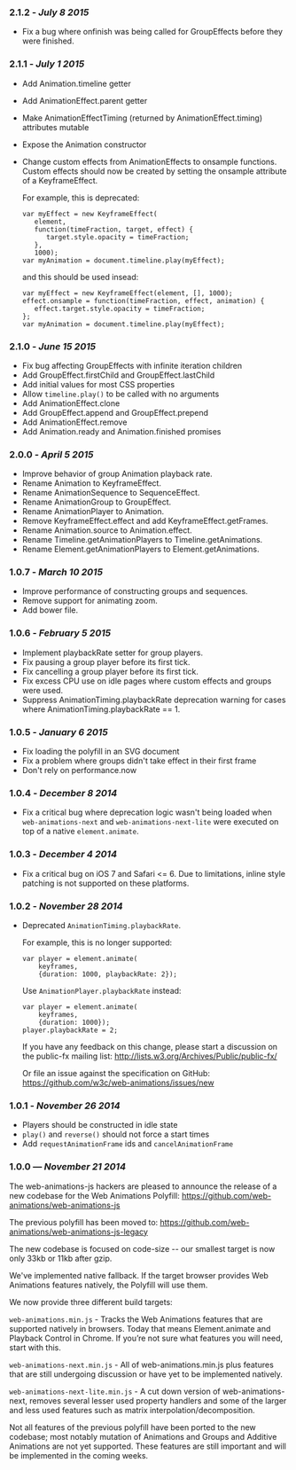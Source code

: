 ### 2.1.2 - *July 8 2015*
  * Fix a bug where onfinish was being called for GroupEffects before they were finished.

### 2.1.1 - *July 1 2015*
  * Add Animation.timeline getter
  * Add AnimationEffect.parent getter
  * Make AnimationEffectTiming (returned by AnimationEffect.timing) attributes mutable
  * Expose the Animation constructor
  * Change custom effects from AnimationEffects to onsample functions. Custom effects should now be created by setting the onsample attribute of a KeyframeEffect.

    For example, this is deprecated:

        var myEffect = new KeyframeEffect(
           element,
           function(timeFraction, target, effect) {
              target.style.opacity = timeFraction;
           },
           1000);
        var myAnimation = document.timeline.play(myEffect);

    and this should be used insead:

        var myEffect = new KeyframeEffect(element, [], 1000);
        effect.onsample = function(timeFraction, effect, animation) {
           effect.target.style.opacity = timeFraction;
        };
        var myAnimation = document.timeline.play(myEffect);

### 2.1.0 - *June 15 2015*
  * Fix bug affecting GroupEffects with infinite iteration children
  * Add GroupEffect.firstChild and GroupEffect.lastChild
  * Add initial values for most CSS properties
  * Allow `timeline.play()` to be called with no arguments
  * Add AnimationEffect.clone
  * Add GroupEffect.append and GroupEffect.prepend
  * Add AnimationEffect.remove
  * Add Animation.ready and Animation.finished promises

### 2.0.0 - *April 5 2015*

  * Improve behavior of group Animation playback rate.
  * Rename Animation to KeyframeEffect.
  * Rename AnimationSequence to SequenceEffect.
  * Rename AnimationGroup to GroupEffect.
  * Rename AnimationPlayer to Animation.
  * Remove KeyframeEffect.effect and add KeyframeEffect.getFrames.
  * Rename Animation.source to Animation.effect.
  * Rename Timeline.getAnimationPlayers to Timeline.getAnimations.
  * Rename Element.getAnimationPlayers to Element.getAnimations.

### 1.0.7 - *March 10 2015*

  * Improve performance of constructing groups and sequences.
  * Remove support for animating zoom.
  * Add bower file.

### 1.0.6 - *February 5 2015*

  * Implement playbackRate setter for group players.
  * Fix pausing a group player before its first tick.
  * Fix cancelling a group player before its first tick.
  * Fix excess CPU use on idle pages where custom effects and groups were used.
  * Suppress AnimationTiming.playbackRate deprecation warning for cases where AnimationTiming.playbackRate == 1.

### 1.0.5 - *January 6 2015*

  * Fix loading the polyfill in an SVG document
  * Fix a problem where groups didn't take effect in their first frame
  * Don't rely on performance.now

### 1.0.4 - *December 8 2014*

  * Fix a critical bug where deprecation logic wasn't being loaded
    when `web-animations-next` and `web-animations-next-lite` were
    executed on top of a native `element.animate`.

### 1.0.3 - *December 4 2014*

  * Fix a critical bug on iOS 7 and Safari <= 6. Due to limitations,
    inline style patching is not supported on these platforms.

### 1.0.2 - *November 28 2014*

  * Deprecated `AnimationTiming.playbackRate`.

    For example, this is no longer supported:

        var player = element.animate(
            keyframes,
            {duration: 1000, playbackRate: 2});

    Use `AnimationPlayer.playbackRate` instead:

        var player = element.animate(
            keyframes,
            {duration: 1000});
        player.playbackRate = 2;

    If you have any feedback on this change, please start a discussion
    on the public-fx mailing list:
    http://lists.w3.org/Archives/Public/public-fx/

    Or file an issue against the specification on GitHub:
    https://github.com/w3c/web-animations/issues/new

### 1.0.1 - *November 26 2014*

  * Players should be constructed in idle state
  * `play()` and `reverse()` should not force a start times
  * Add `requestAnimationFrame` ids and `cancelAnimationFrame`

### 1.0.0 — *November 21 2014*

  The web-animations-js hackers are pleased to announce the release of
  a new codebase for the Web Animations Polyfill:
  https://github.com/web-animations/web-animations-js

  The previous polyfill has been moved to:
  https://github.com/web-animations/web-animations-js-legacy

  The new codebase is focused on code-size -- our smallest target is
  now only 33kb or 11kb after gzip.

  We've implemented native fallback. If the target browser provides
  Web Animations features natively, the Polyfill will use them.

  We now provide three different build targets:

  `web-animations.min.js` - Tracks the Web Animations features that
  are supported natively in browsers. Today that means Element.animate
  and Playback Control in Chrome. If you’re not sure what features you
  will need, start with this.

  `web-animations-next.min.js` - All of web-animations.min.js plus
  features that are still undergoing discussion or have yet to be
  implemented natively.

  `web-animations-next-lite.min.js` - A cut down version of
  web-animations-next, removes several lesser used property handlers
  and some of the larger and less used features such as matrix
  interpolation/decomposition.

  Not all features of the previous polyfill have been ported to the
  new codebase; most notably mutation of Animations and Groups and
  Additive Animations are not yet supported. These features are still
  important and will be implemented in the coming weeks.
